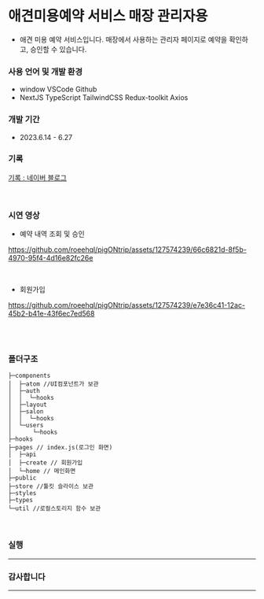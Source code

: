 # 애견미용예약 서비스 매장 관리자용

- 애견 미용 예약 서비스입니다. 매장에서 사용하는 관리자 페이지로 예약을 확인하고, 승인할 수 있습니다.

### 사용 언어 및 개발 환경

- window VSCode Github
- NextJS TypeScript TailwindCSS Redux-toolkit Axios

### 개발 기간

- 2023.6.14 - 6.27

### 기록

[기록 : 네이버 블로그](https://blog.naver.com/eehqlnote/223145094388)


<br />


### 시연 영상

- 예약 내역 조회 및 승인
  
https://github.com/roeehql/pigONtrip/assets/127574239/66c6821d-8f5b-4970-95f4-4d16e82fc26e

<br />

- 회원가입

https://github.com/roeehql/pigONtrip/assets/127574239/e7e36c41-12ac-45b2-b41e-43f6ec7ed568


<br />
<br />

### 폴더구조

```
├─components
│  ├─atom //UI컴포넌트가 보관
│  ├─auth
│  │  └─hooks
│  ├─layout
│  ├─salon
│  │  └─hooks
│  └─users
│      └─hooks
├─hooks
├─pages // index.js(로그인 화면)
│  ├─api
│  ├─create // 회원가입
│  └─home // 메인화면
├─public
├─store //툴킷 슬라이스 보관
├─styles
├─types
└─util //로컬스토리지 함수 보관
```
<br />

### 실행

---

### 감사합니다
---
